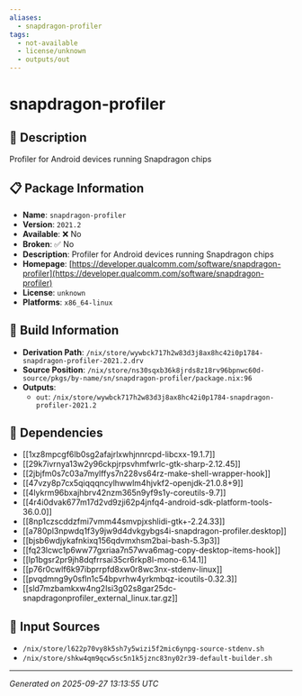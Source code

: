 ```yaml
---
aliases:
  - snapdragon-profiler
tags:
  - not-available
  - license/unknown
  - outputs/out
---
```


# snapdragon-profiler

## 📝 Description

Profiler for Android devices running Snapdragon chips

## 📋 Package Information

- **Name**: `snapdragon-profiler`
- **Version**: `2021.2`
- **Available**: ❌ No
- **Broken**: ✅ No
- **Description**: Profiler for Android devices running Snapdragon chips
- **Homepage**: [https://developer.qualcomm.com/software/snapdragon-profiler](https://developer.qualcomm.com/software/snapdragon-profiler)
- **License**: `unknown`
- **Platforms**: `x86_64-linux`

## 🔧 Build Information

- **Derivation Path**: `/nix/store/wywbck717h2w83d3j8ax8hc42i0p1784-snapdragon-profiler-2021.2.drv`
- **Source Position**: `/nix/store/ns30sqxb36k8jrds8z18rv96bpnwc60d-source/pkgs/by-name/sn/snapdragon-profiler/package.nix:96`
- **Outputs**:
  - `out`:  `/nix/store/wywbck717h2w83d3j8ax8hc42i0p1784-snapdragon-profiler-2021.2`

## 🔗 Dependencies

- [[1xz8mpcgf6lb0sg2afajrlxwhjnnrcpd-libcxx-19.1.7]]
- [[29k7ivrnya13w2y96ckpjrpsvhmfwrlc-gtk-sharp-2.12.45]]
- [[2jbjfm0s7c03a7mylffys7n228vs64rz-make-shell-wrapper-hook]]
- [[47vzy8p7cx5qiqqqncylhwwlm4hjvkf2-openjdk-21.0.8+9]]
- [[4lykrm96bxajhbrv42nzm365n9yf9s1y-coreutils-9.7]]
- [[4r4i0dvak677m17d2vd9zji62p4jnfq4-android-sdk-platform-tools-36.0.0]]
- [[8np1czscddzfmi7vmm44smvpjxshlidi-gtk+-2.24.33]]
- [[a780pl3npwdq1f3y9jw9d4dvkgybgs4i-snapdragon-profiler.desktop]]
- [[bjsb6wdjykafnkixq156qdvmxhsm2bai-bash-5.3p3]]
- [[fq23lcwc1p6ww77gxriaa7n57wva6mag-copy-desktop-items-hook]]
- [[lp1bgsr2pr9jh8dqfrrsai35cr6rkp8l-mono-6.14.1]]
- [[p76r0cwlf6k97ibprrpfd8xw0r8wc3nx-stdenv-linux]]
- [[pvqdmng9y0sfln1c54bpvrhw4yrkmbqz-icoutils-0.32.3]]
- [[sld7mzbamkxw4ng2lsi3g02s8gar25dc-snapdragonprofiler_external_linux.tar.gz]]

## 📁 Input Sources

- `/nix/store/l622p70vy8k5sh7y5wizi5f2mic6ynpg-source-stdenv.sh`
- `/nix/store/shkw4qm9qcw5sc5n1k5jznc83ny02r39-default-builder.sh`

---
*Generated on 2025-09-27 13:13:55 UTC*
